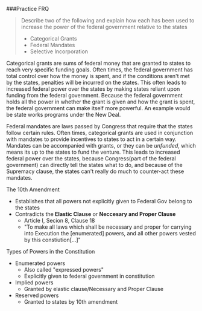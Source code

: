 ###Practice FRQ
>Describe two of the following and explain how each has been used to increase the power of the federal government relative to the states
> - Categorical Grants
> - Federal Mandates
> - Selective Incorporation

Categorical grants are sums of federal money that are granted to states to reach very specific funding goals.  Often times, the federal government has total control over how the money is spent, and if the conditions aren't met by the states, penalties will be incurred on the states.  This often leads to increased federal power over the states by making states reliant upon funding from the federal government.  Because the federal government holds all the power in whether the grant is given and how the grant is spent, the federal government can make itself more powerful.  An example would be state works programs under the New Deal.

Federal mandates are laws passed by Congress that require that the states follow certain rules.  Often times, categorical grants are used in conjunction with mandates to provide incentives to states to act in a certain way.  Mandates can be accompanied with grants, or they can be *unfunded*, which means its up to the states to fund the venture.  This leads to increased federal power over the states, because Congress(part of the federal government) can directly tell the states what to do, and because of the Supremacy clause, the states can't really do much to counter-act these mandates.

The 10th Amendment

  - Establishes that all powers not explicitly given to Federal Gov belong to the states
  - Contradicts the **Elastic Clause** or **Neccesary and Proper Clause**
    * Article I, Secion 8, Clause 18
    * "To make all laws which shall be necessary and proper for carrying into Execution the [enumerated] powers, and all other powers vested by this constiution[...]"

Types of Powers in the Constitution

  - Enumerated powers
    * Also called "expressed powers"
    * Explicitly given to federal government in constitution
  - Implied powers
    * Granted by elastic clause/Necessary and Proper Clause
  - Reserved powers
    * Granted to states by 10th amendment

